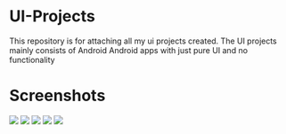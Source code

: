 # UI-Projects
This repository is for attaching all my ui projects created. The UI projects mainly consists of Android Android apps with just pure UI and no functionality
# Screenshots
![](Screenshot/Screenshot_2021-03-16-23-20-13-27_b84753691ac638c3f3f703b08cd8e4fe.jpg)
![](Screenshot/Screenshot_2021-03-17-00-47-05-22_b84753691ac638c3f3f703b08cd8e4fe.jpg)
![](Screenshot/Screenshot_2021-03-17-00-24-42-13_b84753691ac638c3f3f703b08cd8e4fe.jpg)
![](Screenshot/Screenshot_2021-03-16-23-41-27-94_b84753691ac638c3f3f703b08cd8e4fe.jpg)
![](Screenshot/Screenshot_2021-03-16-23-20-20-96_b84753691ac638c3f3f703b08cd8e4fe.jpg)
